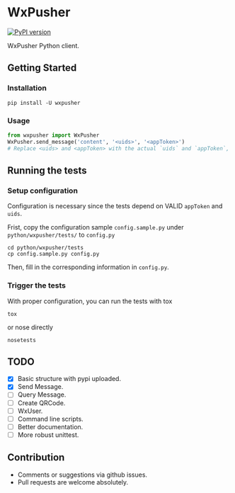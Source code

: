 # WxPusher

[![PyPI version](https://badge.fury.io/py/wxpusher.svg)](https://badge.fury.io/py/wxpusher)

WxPusher Python client.

## Getting Started

### Installation

```shell
pip install -U wxpusher
```

### Usage

```python
from wxpusher import WxPusher
WxPusher.send_message('content', '<uids>', '<appToken>')
# Replace <uids> and <appToken> with the actual `uids` and `appToken`, note that `uids` should be a list.
```

## Running the tests

### Setup configuration

Configuration is necessary since the tests depend on VALID `appToken` and `uids`.

Frist, copy the configuration sample `config.sample.py` under `python/wxpusher/tests/` to `config.py`

```shell
cd python/wxpusher/tests
cp config.sample.py config.py
```

Then, fill in the corresponding information in `config.py`.

### Trigger the tests

With proper configuration, you can run the tests with tox

```shell
tox
```

or nose directly

```shell
nosetests
```

## TODO

- [x] Basic structure with pypi uploaded.
- [x] Send Message.
- [ ] Query Message.
- [ ] Create QRCode.
- [ ] WxUser.
- [ ] Command line scripts.
- [ ] Better documentation.
- [ ] More robust unittest.

## Contribution

- Comments or suggestions via github issues.
- Pull requests are welcome absolutely.
